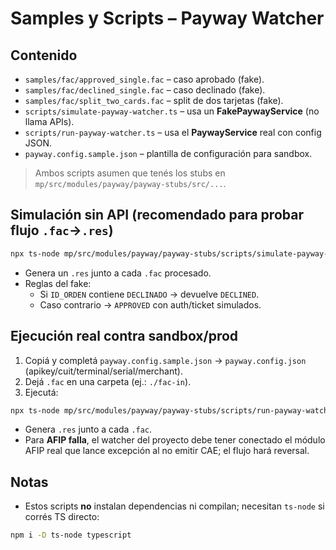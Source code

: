 # Samples y Scripts – Payway Watcher

## Contenido
- `samples/fac/approved_single.fac` – caso aprobado (fake).
- `samples/fac/declined_single.fac` – caso declinado (fake).
- `samples/fac/split_two_cards.fac` – split de dos tarjetas (fake).
- `scripts/simulate-payway-watcher.ts` – usa un **FakePaywayService** (no llama APIs).
- `scripts/run-payway-watcher.ts` – usa el **PaywayService** real con config JSON.
- `payway.config.sample.json` – plantilla de configuración para sandbox.

> Ambos scripts asumen que tenés los stubs en `mp/src/modules/payway/payway-stubs/src/...`.

## Simulación sin API (recomendado para probar flujo `.fac`→`.res`)
```bash
npx ts-node mp/src/modules/payway/payway-stubs/scripts/simulate-payway-watcher.ts --in mp/src/modules/payway/payway-stubs/samples/fac
```
- Genera un `.res` junto a cada `.fac` procesado.
- Reglas del fake:
  - Si `ID_ORDEN` contiene `DECLINADO` → devuelve `DECLINED`.
  - Caso contrario → `APPROVED` con auth/ticket simulados.

## Ejecución real contra sandbox/prod
1) Copiá y completá `payway.config.sample.json` → `payway.config.json` (apikey/cuit/terminal/serial/merchant).
2) Dejá `.fac` en una carpeta (ej.: `./fac-in`).
3) Ejecutá:
```bash
npx ts-node mp/src/modules/payway/payway-stubs/scripts/run-payway-watcher.ts --config ./payway.config.json --in ./fac-in
```
- Genera `.res` junto a cada `.fac`.
- Para **AFIP falla**, el watcher del proyecto debe tener conectado el módulo AFIP real que lance excepción al no emitir CAE; el flujo hará reversal.

## Notas
- Estos scripts **no** instalan dependencias ni compilan; necesitan `ts-node` si corrés TS directo:
```bash
npm i -D ts-node typescript
```
